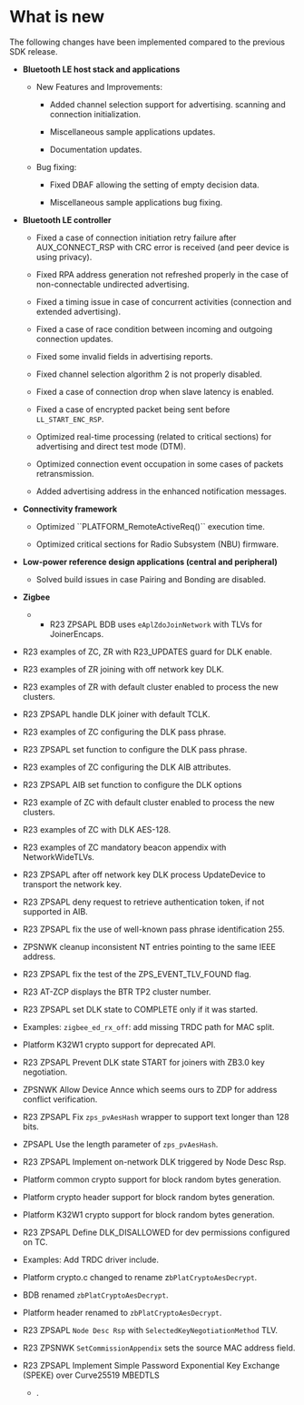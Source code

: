 # What is new

The following changes have been implemented compared to the previous SDK release.

-   **Bluetooth LE host stack and applications**

    -   New Features and Improvements:

        -   Added channel selection support for advertising. scanning and connection initialization.

        -   Miscellaneous sample applications updates.

        -   Documentation updates.

    -   Bug fixing:

        -   Fixed DBAF allowing the setting of empty decision data.

        -   Miscellaneous sample applications bug fixing.

-   **Bluetooth LE controller**

    -   Fixed a case of connection initiation retry failure after AUX\_CONNECT\_RSP with CRC error is received \(and peer device is using privacy\).

    -   Fixed RPA address generation not refreshed properly in the case of non-connectable undirected advertising.

    -   Fixed a timing issue in case of concurrent activities \(connection and extended advertising\).

    -   Fixed a case of race condition between incoming and outgoing connection updates.

    -   Fixed some invalid fields in advertising reports.

    -   Fixed channel selection algorithm 2 is not properly disabled.

    -   Fixed a case of connection drop when slave latency is enabled.

    -   Fixed a case of encrypted packet being sent before `LL_START_ENC_RSP`.

    -   Optimized real-time processing \(related to critical sections\) for advertising and direct test mode \(DTM\).

    -   Optimized connection event occupation in some cases of packets retransmission.

    -   Added advertising address in the enhanced notification messages.

-   **Connectivity framework**

    -   Optimized \`\`PLATFORM\_RemoteActiveReq\(\)\`\` execution time.

    -   Optimized critical sections for Radio Subsystem \(NBU\) firmware.

-   **Low-power reference design applications \(central and peripheral\)**

    -   Solved build issues in case Pairing and Bonding are disabled.

-   **Zigbee**

    -   -   R23 ZPSAPL BDB uses `eAplZdoJoinNetwork` with TLVs for JoinerEncaps.
-   R23 examples of ZC, ZR with R23\_UPDATES guard for DLK enable.
-   R23 examples of ZR joining with off network key DLK.
-   R23 examples of ZR with default cluster enabled to process the new clusters.
-   R23 ZPSAPL handle DLK joiner with default TCLK.
-   R23 examples of ZC configuring the DLK pass phrase.
-   R23 ZPSAPL set function to configure the DLK pass phrase.
-   R23 examples of ZC configuring the DLK AIB attributes.
-   R23 ZPSAPL AIB set function to configure the DLK options
-   R23 example of ZC with default cluster enabled to process the new clusters.
-   R23 examples of ZC with DLK AES-128.
-   R23 examples of ZC mandatory beacon appendix with NetworkWideTLVs.
-   R23 ZPSAPL after off network key DLK process UpdateDevice to transport the network key.
-   R23 ZPSAPL deny request to retrieve authentication token, if not supported in AIB.
-   R23 ZPSAPL fix the use of well-known pass phrase identification 255.
-   ZPSNWK cleanup inconsistent NT entries pointing to the same IEEE address.
-   R23 ZPSAPL fix the test of the ZPS\_EVENT\_TLV\_FOUND flag.
-   R23 AT-ZCP displays the BTR TP2 cluster number.
-   R23 ZPSAPL set DLK state to COMPLETE only if it was started.
-   Examples: `zigbee_ed_rx_off`: add missing TRDC path for MAC split.
-   Platform K32W1 crypto support for deprecated API.
-   R23 ZPSAPL Prevent DLK state START for joiners with ZB3.0 key negotiation.
-   ZPSNWK Allow Device Annce which seems ours to ZDP for address conflict verification.
-   R23 ZPSAPL Fix `zps_pvAesHash` wrapper to support text longer than 128 bits.
-   ZPSAPL Use the length parameter of `zps_pvAesHash`.
-   R23 ZPSAPL Implement on-network DLK triggered by Node Desc Rsp.
-   Platform common crypto support for block random bytes generation.
-   Platform crypto header support for block random bytes generation.
-   Platform K32W1 crypto support for block random bytes generation.
-   R23 ZPSAPL Define DLK\_DISALLOWED for dev permissions configured on TC.
-   Examples: Add TRDC driver include.
-   Platform crypto.c changed to rename z`bPlatCryptoAesDecrypt`.
-   BDB renamed `zbPlatCryptoAesDecrypt`.
-   Platform header renamed to `zbPlatCryptoAesDecrypt`.
-   R23 ZPSAPL `Node Desc Rsp` with `SelectedKeyNegotiationMethod` TLV.
-   R23 ZPSNWK `SetCommissionAppendix` sets the source MAC address field.
-   R23 ZPSAPL Implement Simple Password Exponential Key Exchange \(SPEKE\) over Curve25519 MBEDTLS
    -   .

